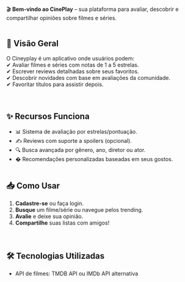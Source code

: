   

🎬 **Bem-vindo ao CinePlay** – sua plataforma para avaliar, descobrir e compartilhar opiniões sobre filmes e séries.
<br><br>
## **📌 Visão Geral**  
O Cineyplay é um aplicativo onde usuários podem:  
✔ Avaliar filmes e séries com notas de 1 a 5 estrelas.  
✔ Escrever reviews detalhadas sobre seus favoritos.  
✔ Descobrir novidades com base em avaliações da comunidade.  
✔ Favoritar títulos para assistir depois.  
<br><br>
## **✨ Recursos Funciona**  
- 📊 Sistema de avaliação por estrelas/pontuação.  
- ✍️ Reviews com suporte a spoilers (opcional).  
- 🔍 Busca avançada por gênero, ano, diretor ou ator.  
- � Recomendações personalizadas baseadas em seus gostos.
<br><br>
## **📥 Como Usar**  
1. **Cadastre-se** ou faça login.  
2. **Busque** um filme/série ou navegue pelos trending.  
3. **Avalie** e deixe sua opinião.  
4. **Compartilhe** suas listas com amigos!  
<br><br>
## **🛠 Tecnologias Utilizadas**  
- API de filmes: TMDB API ou IMDb API alternativa  


